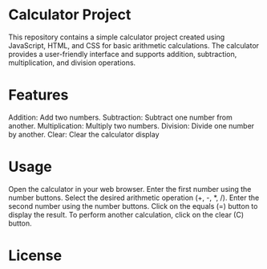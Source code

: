 
# Calculator Project
This repository contains a simple calculator project created using JavaScript, HTML, and CSS for basic arithmetic calculations. 
The calculator provides a user-friendly interface and supports addition, subtraction, multiplication, and division operations.

# Features
Addition: Add two numbers.
Subtraction: Subtract one number from another.
Multiplication: Multiply two numbers.
Division: Divide one number by another.
Clear: Clear the calculator display

# Usage
Open the calculator in your web browser.
Enter the first number using the number buttons.
Select the desired arithmetic operation (+, -, *, /).
Enter the second number using the number buttons.
Click on the equals (=) button to display the result.
To perform another calculation, click on the clear (C) button.

# License

